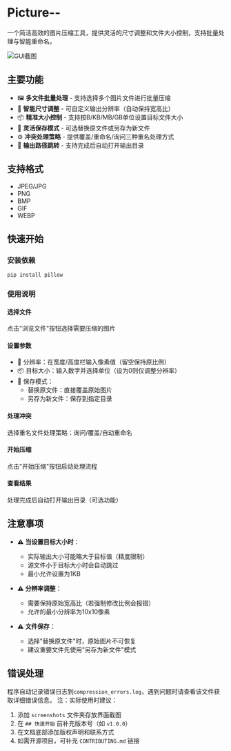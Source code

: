# Picture-- 

一个简洁高效的图片压缩工具，提供灵活的尺寸调整和文件大小控制，支持批量处理与智能重命名。

![GUI截图](截图待补充) <!-- 实际使用时建议添加界面截图 -->

## 主要功能

- 🖼️ **多文件批量处理** - 支持选择多个图片文件进行批量压缩
- 📏 **智能尺寸调整** - 可自定义输出分辨率（自动保持宽高比）
- 📦 **精准大小控制** - 支持按B/KB/MB/GB单位设置目标文件大小
- 🔄 **灵活保存模式** - 可选替换原文件或另存为新文件
- ⚙️ **冲突处理策略** - 提供覆盖/重命名/询问三种重名处理方式
- 📁 **输出路径跳转** - 支持完成后自动打开输出目录

## 支持格式
- JPEG/JPG
- PNG
- BMP
- GIF
- WEBP

## 快速开始

### 安装依赖
```bash
pip install pillow
```

### 使用说明
#### 选择文件
点击"浏览文件"按钮选择需要压缩的图片

#### 设置参数
- 📏 分辨率：在宽度/高度栏输入像素值（留空保持原比例）
- 📦 目标大小：输入数字并选择单位（设为0则仅调整分辨率）
- 💾 保存模式：
  - 替换原文件：直接覆盖原始图片
  - 另存为新文件：保存到指定目录

#### 处理冲突
选择重名文件处理策略：询问/覆盖/自动重命名

#### 开始压缩
点击"开始压缩"按钮启动处理流程

#### 查看结果
处理完成后自动打开输出目录（可选功能）

## 注意事项
- ⚠️ **当设置目标大小时**：
  - 实际输出大小可能略大于目标值（精度限制）
  - 源文件小于目标大小时会自动跳过
  - 最小允许设置为1KB

- ⚠️ **分辨率调整**：
  - 需要保持原始宽高比（若强制修改比例会报错）
  - 允许的最小分辨率为10x10像素

- ⚠️ **文件保存**：
  - 选择"替换原文件"时，原始图片不可恢复
  - 建议重要文件先使用"另存为新文件"模式

## 错误处理
程序自动记录错误日志到`compression_errors.log`，遇到问题时请查看该文件获取详细错误信息。
注：实际使用时建议：
1. 添加 `screenshots` 文件夹存放界面截图
2. 在 `## 快速开始` 前补充版本号（如 `v1.0.0`）
3. 在文档底部添加版权声明和联系方式
4. 如需开源项目，可补充 `CONTRIBUTING.md` 链接
